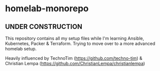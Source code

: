 # homelab-monorepo

## UNDER CONSTRUCTION ## 

This repository contains all my setup files while I'm learning Ansible, Kubernetes, Packer & Terraform. Trying to move over to a more advanced homelab setup.

Heavily influenced by TechnoTim (https://github.com/techno-tim) & Christian Lempa (https://github.com/ChristianLempa/christianlempa)
